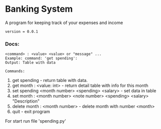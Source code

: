 # Banking System

A program for keeping track of your expenses and income

```version = 0.0.1```


### Docs:
```<command> : <value> <value> or "message" ... ```<br>
```Example: command: 'get spending':```<br>
```Output: Table with data```

```Commands:``` <br>
1. get spending - return table with data.
2. get month : <value: int> - return detail table with info for this month
3. set spending \<month number> \<spending> \<salary> - set data in table
4. set month : \<month number> \<note number> \<spending> \<salary> "Description"  
5. delete month : \<month number> - delete month with number \<month>
6. quit - exit program

For start run file 'spending.py'


